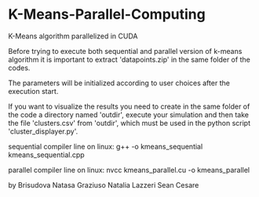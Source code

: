 # K-Means-Parallel-Computing
K-Means algorithm parallelized in CUDA

Before trying to execute both sequential and parallel version of
k-means algorithm it is important to extract 'datapoints.zip' in the same 
folder of the codes.

The parameters will be initialized according to user choices 
after the execution start.

If you want to visualize the results you need to create in the same folder 
of the code a directory named 'outdir', execute your simulation and then 
take the file 'clusters.csv' from 'outdir', which 
must be used in the python script 'cluster_displayer.py'.

sequential compiler line on linux:
g++ -o kmeans_sequential kmeans_sequential.cpp

parallel compiler line on linux:
nvcc kmeans_parallel.cu -o kmeans_parallel


by Brisudova Natasa
   Graziuso Natalia
   Lazzeri Sean Cesare
